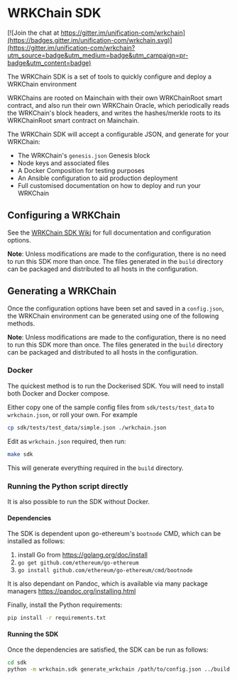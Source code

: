 # WRKChain SDK

[![Join the chat at https://gitter.im/unification-com/wrkchain](https://badges.gitter.im/unification-com/wrkchain.svg)](https://gitter.im/unification-com/wrkchain?utm_source=badge&utm_medium=badge&utm_campaign=pr-badge&utm_content=badge)

The WRKChain SDK is a set of tools to quickly configure and deploy a WRKChain environment

WRKChains are rooted on Mainchain with their own WRKChainRoot smart contract, and also run their own 
WRKChain Oracle, which periodically reads the WRKChain's block headers, and writes the hashes/merkle roots
to its WRKChainRoot smart contract on Mainchain.

The WRKChain SDK will accept a configurable JSON, and generate for your 
WRKChain:

- The WRKChain's `genesis.json` Genesis block
- Node keys and associated files
- A Docker Composition for testing purposes
- An Ansible configuration to aid production deployment
- Full customised documentation on how to deploy and run your WRKChain

## Configuring a WRKChain

See the [WRKChain SDK Wiki](https://github.com/unification-com/wrkchain/wiki) 
for full documentation and configuration options.

**Note**: Unless modifications are made to the configuration, there is no need
to run this SDK more than once. The files generated in the
`build` directory can be packaged and distributed to all hosts in the
configuration.

## Generating a WRKChain

Once the configuration options have been set and saved in a `config.json`, 
the WRKChain environment can be generated using one of the following methods.

**Note**: Unless modifications are made to the configuration, there is no need
to run this SDK more than once. The files generated in the
`build` directory can be packaged and distributed to all hosts in the
configuration.

### Docker

The quickest method is to run the Dockerised SDK. You will need to install both 
Docker and Docker compose.

Either copy one of the sample config files from `sdk/tests/test_data` to
`wrkchain.json`, or roll your own. For example

```bash
cp sdk/tests/test_data/simple.json ./wrkchain.json
```

Edit as `wrkchain.json` required, then run:

```bash
make sdk
```

This will generate everything required in the `build` directory.

### Running the Python script directly

It is also possible to run the SDK without Docker.

#### Dependencies

The SDK is dependent upon
go-ethereum's `bootnode` CMD, which can be installed as follows:

1. install Go from <https://golang.org/doc/install>
2. `go get github.com/ethereum/go-ethereum`
3. `go install github.com/ethereum/go-ethereum/cmd/bootnode`

It is also dependant on Pandoc, which is available via many package managers
<https://pandoc.org/installing.html> 

Finally, install the Python requirements:

```bash
pip install -r requirements.txt
```

#### Running the SDK

Once the dependencies are satisfied, the SDK can be run as follows:

```bash
cd sdk
python -m wrkchain.sdk generate_wrkchain /path/to/config.json ../build
```
